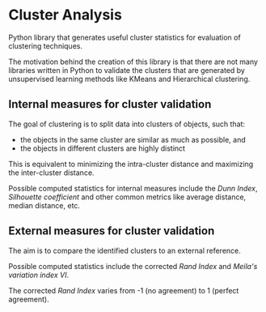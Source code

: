 # Cluster Analysis
Python library that generates useful cluster statistics for evaluation of clustering techniques.

The motivation behind the creation of this library is that there are not many libraries written in Python to validate the clusters that are generated by unsupervised learning methods like KMeans and Hierarchical clustering.

## Internal measures for cluster validation

The goal of clustering is to split data into clusters of objects, such that:
- the objects in the same cluster are similar as much as possible, and
- the objects in different clusters are highly distinct

This is equivalent to minimizing the intra-cluster distance and maximizing the inter-cluster distance.

Possible computed statistics for internal measures include the *Dunn Index*, *Silhouette coefficient* and other common metrics like average distance, median distance, etc.

## External measures for cluster validation

The aim is to compare the identified clusters to an external reference.

Possible computed statistics include the corrected *Rand Index* and *Meila's variation index VI*.

The corrected *Rand Index* varies from -1 (no agreement) to 1 (perfect agreement).